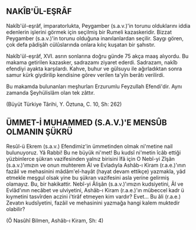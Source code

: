 ## NAKÎB'ÜL-EŞRÂF

Nakîb'ül-eşrâf, imparatorlukta, Peygamber (s.a.v.)'in torunu ol­duklarını iddia edenlerin işlerini görmek için seçilmiş bir Rumeli kazaskeridir. Bizzat Peygamber (s.a.v.)'in torunu olduğuna inanı­lanlardan seçilir. Saygı gören, çok defa pâdişâh cülûslarında onlara kılıç kuşatan bir şahıstır.

Nakîb'ül-eşrâf, XVI. asrın sonlarına doğru günde 75 akça maaş alıyordu. Bu makama getirilen kazasker, sadrazamı ziyaret ederdi. Sadrazam, nakîb efendiyi ayakta karşılardı. Kahve, buhur ve gülsu­yu ile ağırladıktan sonra samur kürk giydirilip kendisine görev ve­rilen ta'yîn berâtı verilirdi.

Bu makamda bulunanları meşhurları Erzurumlu Feyzullah Efendi'dir. Aynı zamanda Şeyhülislâm olan tek zâttır.

(Büyüt Türkiye Târihi, Y. Öztuna, C. 10, Sh: 262)

## ÜMMET-İ MUHAMMED (S.A.V.)'E MENSÛB OLMANIN ŞÜKRÜ

Resûl-ü Ekrem (s.a.v.) Efendimiz'in ümmetinden olmak ni'metine nail bulunuyoruz. Yâ Rabbi! Bu ne büyük ni'met! Bu kudsî ni'metin îcâb ettiği yüzbinlerce şükran vazifesinden yalnız birisini îfâ için O Nebî-yi Zîşân (s.a.v.)'ımızın ve onun muhterem Âl ve Evladıyla Ashâb-ı Kiram (r.a.e.)'ının fazâil ve mehasinini mâdâm'el-hayât (hayat devam ettikçe) yazmakla, yâd etmekle meşgul olsak yine bu şükran vazifesini asla yerine gelirmiş olamayız. Bu, bir hakikattir. Nebî-yi Âlişân (s.a.v.)'ımızın kudsiyetini, Âl ve Evlâd'ının necâbet ve ulviyetini, Ashâb-ı Kiram (r.a.e.)'ın mübeccel kadr ü kıymetini tasvîrden aczini i'tirâf etmeyen kim vardır? Evet... Bu âli (r.a.e.) Zevatın kudsîyetini, fazâil ve mehasinini yazmağa hangi kalem muktedir olabilir?

(Ö Nasûhî Bilmen, Ashâb-ı Kiram, Sh: 4)
